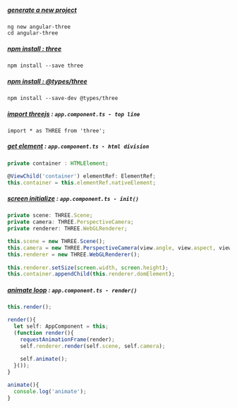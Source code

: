 
##### [generate a new project](https://github.com/u4bi/simple-angular-threejs/commit/882a08518888023067632c61969bfb318aad4b78)
```
ng new angular-three
cd angular-three
```
##### [npm install : three](https://github.com/u4bi/simple-angular-threejs/commit/99b0d6b49b2f249a7ed65293102d3ab4b957e5e0)
```
npm install --save three
```

##### [npm install : @types/three](https://github.com/u4bi/simple-angular-threejs/commit/f3b0158dd32348c87ed51f1801c49af6dad6cced)
```
npm install --save-dev @types/three
```

##### [import threejs](https://github.com/u4bi/simple-angular-threejs/commit/6c06fadbdf9891081c913dcbb4a587aa32e18fc0) : `app.component.ts - top line`
```
import * as THREE from 'three';
```

##### [get element](https://github.com/u4bi/simple-angular-threejs/commit/be1612fcf35dd1b92167762b9d4fdafb0feb12f3) : `app.component.ts - html division`
```ts
private container : HTMLElement;

@ViewChild('container') elementRef: ElementRef;
this.container = this.elementRef.nativeElement;

```

##### [screen initialize](https://github.com/u4bi/simple-angular-threejs/commit/dfb5c0952e69036ca5a1919ee1dbc819ae23738d) : `app.component.ts - init()`
```ts
private scene: THREE.Scene;
private camera: THREE.PerspectiveCamera;
private renderer: THREE.WebGLRenderer;

this.scene = new THREE.Scene();
this.camera = new THREE.PerspectiveCamera(view.angle, view.aspect, view. near, view.far);
this.renderer = new THREE.WebGLRenderer();
 
this.renderer.setSize(screen.width, screen.height);
this.container.appendChild(this.renderer.domElement);

```

##### [animate loop](https://github.com/u4bi/simple-angular-threejs/commit/8db8f72be1a0179933f67463025bf771f4954085) : `app.component.ts - render()`
```ts
this.render();

render(){
  let self: AppComponent = this;
  (function render(){
    requestAnimationFrame(render);
    self.renderer.render(self.scene, self.camera);
    
    self.animate();
  }());
}

animate(){
  console.log('animate');
}

```